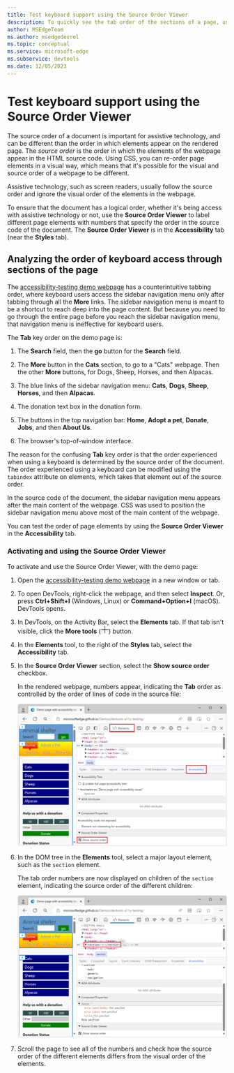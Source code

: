 ```yaml
---
title: Test keyboard support using the Source Order Viewer
description: To quickly see the tab order of the sections of a page, use the Source Order Viewer in the Accessibility tool, to the right of the Styles tab.
author: MSEdgeTeam
ms.author: msedgedevrel
ms.topic: conceptual
ms.service: microsoft-edge
ms.subservice: devtools
ms.date: 12/05/2023
---
```

# Test keyboard support using the Source Order Viewer

The source order of a document is important for assistive technology, and can be different than the order in which elements appear on the rendered page.  The _source order_ is the order in which the elements of the webpage appear in the HTML source code.  Using CSS, you can re-order page elements in a visual way, which means that it's possible for the visual and source order of a webpage to be different.

Assistive technology, such as screen readers, usually follow the source order and ignore the visual order of the elements in the webpage.

To ensure that the document has a logical order, whether it's being access with assistive technology or not, use the **Source Order Viewer** to label different page elements with numbers that specify the order in the source code of the document.  The **Source Order Viewer** is in the **Accessibility** tab (near the **Styles** tab).


<!-- ====================================================================== -->
## Analyzing the order of keyboard access through sections of the page

The [accessibility-testing demo webpage](https://microsoftedge.github.io/Demos/devtools-a11y-testing/) has a counterintuitive tabbing order, where keyboard users access the sidebar navigation menu only after tabbing through all the **More** links.  The sidebar navigation menu is meant to be a shortcut to reach deep into the page content.  But because you need to go through the entire page before you reach the sidebar navigation menu, that navigation menu is ineffective for keyboard users.

The **Tab** key order on the demo page is:

1. The **Search** field, then the **go** button for the **Search** field.

1. The **More** button in the **Cats** section, to go to a "Cats" webpage.  Then the other **More** buttons, for Dogs, Sheep, Horses, and then Alpacas.

1. The blue links of the sidebar navigation menu: **Cats**, **Dogs**, **Sheep**, **Horses**, and then **Alpacas**.

1. The donation text box in the donation form.

1. The buttons in the top navigation bar: **Home**, **Adopt a pet**, **Donate**, **Jobs**, and then **About Us**.

1. The browser's top-of-window interface.

The reason for the confusing **Tab** key order is that the order experienced when using a keyboard is determined by the source order of the document.  The order experienced using a keyboard can be modified using the `tabindex` attribute on elements, which takes that element out of the source order.

In the source code of the document, the sidebar navigation menu appears after the main content of the webpage.  CSS was used to position the sidebar navigation menu above most of the main content of the webpage.

You can test the order of page elements by using the **Source Order Viewer** in the **Accessibility** tab.


### Activating and using the Source Order Viewer

To activate and use the Source Order Viewer, with the demo page:

1. Open the [accessibility-testing demo webpage](https://microsoftedge.github.io/Demos/devtools-a11y-testing/) in a new window or tab.

1. To open DevTools, right-click the webpage, and then select **Inspect**.  Or, press **Ctrl+Shift+I** (Windows, Linux) or **Command+Option+I** (macOS).  DevTools opens.

1. In DevTools, on the Activity Bar, select the **Elements** tab.  If that tab isn't visible, click the **More tools** (![More tools icon](./test-tab-key-source-order-viewer-images/more-tools-icon.png)) button.

1. In the **Elements** tool, to the right of the **Styles** tab, select the **Accessibility** tab.

1. In the **Source Order Viewer** section, select the **Show source order** checkbox.

   In the rendered webpage, numbers appear, indicating the **Tab** order as controlled by the order of lines of code in the source file:

   ![The Accessibility tab in the Elements tool, with the Source Order Viewer enabled](./test-tab-key-source-order-viewer-images/enable-source-order-viewer.png)

1. In the DOM tree in the **Elements** tool, select a major layout element, such as the `section` element.

   The tab order numbers are now displayed on children of the `section` element, indicating the source order of the different children:

   ![The Source Order Viewer overlay on the section element](./test-tab-key-source-order-viewer-images/section-source-order.png)

1. Scroll the page to see all of the numbers and check how the source order of the different elements differs from the visual order of the elements.

